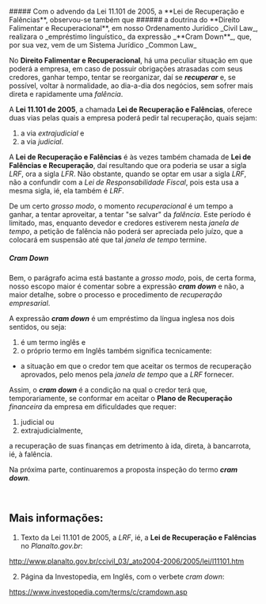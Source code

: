 <br>
##### Com o advendo da Lei 11.101 de 2005, a **Lei de Recuperação e Falências**, observou-se também que
###### a doutrina do **Direito Falimentar e Recuperacional**, em nosso Ordenamento Jurídico _Civil Law_, realizara o _empréstimo linguístico_ da expressão _**Cram Down**_, que, por sua vez, vem de um Sistema Jurídico _Common Law_
<br>

No **Direito Falimentar e Recuperacional**, há uma peculiar situação em que poderá a empresa, em caso de possuir obrigações atrasadas com seus credores, ganhar tempo, tentar se reorganizar, daí se _**recuperar**_ e, se possível, voltar à normalidade, ao dia-a-dia dos negócios, sem sofrer mais direta e rapidamente uma _falência_.

A **Lei 11.101 de 2005**, a chamada **Lei de Recuperação e Falências**, oferece duas vias pelas quais a empresa poderá pedir tal recuperação, quais sejam:

1. a via _extrajudicial_ e
2. a via _judicial_.

A **Lei de Recuperação e Falências** é às vezes também chamada de **Lei de Falências e Recuperação**, daí resultando que ora poderia se usar a sigla _LRF_, ora a sigla _LFR_. Não obstante, quando se optar em usar a sigla _LRF_, não a confundir com a _Lei de Responsabilidade Fiscal_, pois esta usa a mesma sigla, ié, ela também é _LRF_.

De um certo _grosso modo_, o momento _recuperacional_ é um tempo a ganhar, a tentar aproveitar, a tentar "se salvar" da _falência_. Este período é limitado, mas, enquanto devedor e credores estiverem nesta _janela de tempo_, a petição de falência não poderá ser apreciada pelo juízo, que a colocará em suspensão até que tal _janela de tempo_ termine.

##### _**Cram Down**_

Bem, o parágrafo acima está bastante a _grosso modo_, pois, de certa forma, nosso escopo maior é comentar sobre a expressão _**cram down**_ e não, a maior detalhe, sobre o processo e procedimento de _recuperação empresarial_.

A expressão _**cram down**_ é um empréstimo da língua inglesa nos dois sentidos, ou seja:

1. é um termo inglês e
2. o próprio termo em Inglês também significa tecnicamente:
  + a situação em que o credor tem que aceitar os termos de recuperação aprovados, pelo menos pela _janela de tempo_ que a _LRF_ fornecer.

Assim, o _**cram down**_ é a condição na qual o credor terá que, temporariamente, se conformar em aceitar o **Plano de Recuperação** _financeira_ da empresa em dificuldades que requer:

1. judicial ou 
2. extrajudicialmente,

a recuperação de suas finanças em detrimento à ida, direta, à bancarrota, ié, à falência.

Na próxima parte, continuaremos a proposta inspeção do termo _**cram down**_.


<cite style="font-size:small">
</cite>

<br>

Mais informações:
-----------------

1) Texto da Lei 11.101 de 2005, a _LRF_, ié, a **Lei de Recuperação e Falências** no _Planalto.gov.br_:

http://www.planalto.gov.br/ccivil_03/_ato2004-2006/2005/lei/l11101.htm


2) Página da Investopedia, em Inglês, com o verbete _cram down_:

https://www.investopedia.com/terms/c/cramdown.asp
